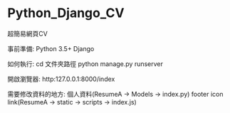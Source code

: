 # Python_Django_CV
超簡易網頁CV

事前準備:
Python 3.5+
Django

如何執行:
cd 文件夾路徑
python manage.py runserver

開啟瀏覽器:
http:127.0.0.1:8000/index

需要修改資料的地方:
個人資料(ResumeA -> Models -> index.py)
footer icon link(ResumeA -> static -> scripts -> index.js)
